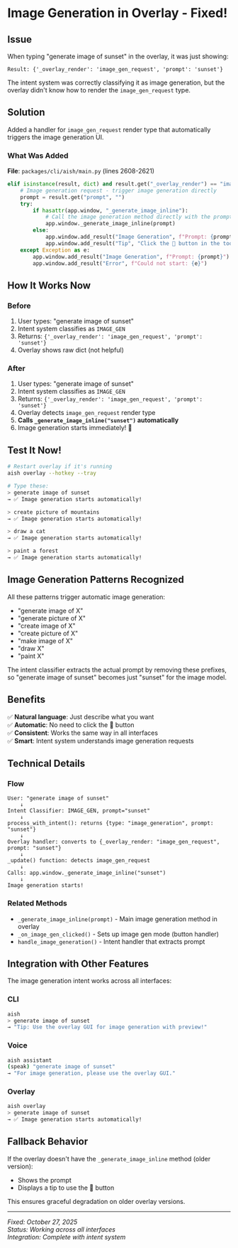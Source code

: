 # Image Generation in Overlay - Fixed!

## Issue

When typing "generate image of sunset" in the overlay, it was just showing:
```
Result: {'_overlay_render': 'image_gen_request', 'prompt': 'sunset'}
```

The intent system was correctly classifying it as image generation, but the overlay didn't know how to render the `image_gen_request` type.

## Solution

Added a handler for `image_gen_request` render type that automatically triggers the image generation UI.

### What Was Added

**File**: `packages/cli/aish/main.py` (lines 2608-2621)

```python
elif isinstance(result, dict) and result.get("_overlay_render") == "image_gen_request":
    # Image generation request - trigger image generation directly
    prompt = result.get("prompt", "")
    try:
        if hasattr(app.window, "_generate_image_inline"):
            # Call the image generation method directly with the prompt
            app.window._generate_image_inline(prompt)
        else:
            app.window.add_result("Image Generation", f"Prompt: {prompt}")
            app.window.add_result("Tip", "Click the 🎨 button in the toolbar")
    except Exception as e:
        app.window.add_result("Image Generation", f"Prompt: {prompt}")
        app.window.add_result("Error", f"Could not start: {e}")
```

## How It Works Now

### Before
1. User types: "generate image of sunset"
2. Intent system classifies as `IMAGE_GEN`
3. Returns: `{'_overlay_render': 'image_gen_request', 'prompt': 'sunset'}`
4. Overlay shows raw dict (not helpful)

### After
1. User types: "generate image of sunset"
2. Intent system classifies as `IMAGE_GEN`
3. Returns: `{'_overlay_render': 'image_gen_request', 'prompt': 'sunset'}`
4. Overlay detects `image_gen_request` render type
5. **Calls `_generate_image_inline("sunset")` automatically**
6. Image generation starts immediately! 🎨

## Test It Now!

```bash
# Restart overlay if it's running
aish overlay --hotkey --tray

# Type these:
> generate image of sunset
→ ✅ Image generation starts automatically!

> create picture of mountains
→ ✅ Image generation starts automatically!

> draw a cat
→ ✅ Image generation starts automatically!

> paint a forest
→ ✅ Image generation starts automatically!
```

## Image Generation Patterns Recognized

All these patterns trigger automatic image generation:

- "generate image of X"
- "generate picture of X"
- "create image of X"
- "create picture of X"
- "make image of X"
- "draw X"
- "paint X"

The intent classifier extracts the actual prompt by removing these prefixes, so "generate image of sunset" becomes just "sunset" for the image model.

## Benefits

✅ **Natural language**: Just describe what you want  
✅ **Automatic**: No need to click the 🎨 button  
✅ **Consistent**: Works the same way in all interfaces  
✅ **Smart**: Intent system understands image generation requests  

## Technical Details

### Flow

```
User: "generate image of sunset"
    ↓
Intent Classifier: IMAGE_GEN, prompt="sunset"
    ↓
process_with_intent(): returns {type: "image_generation", prompt: "sunset"}
    ↓
Overlay handler: converts to {_overlay_render: "image_gen_request", prompt: "sunset"}
    ↓
_update() function: detects image_gen_request
    ↓
Calls: app.window._generate_image_inline("sunset")
    ↓
Image generation starts!
```

### Related Methods

- `_generate_image_inline(prompt)` - Main image generation method in overlay
- `_on_image_gen_clicked()` - Sets up image gen mode (button handler)
- `handle_image_generation()` - Intent handler that extracts prompt

## Integration with Other Features

The image generation intent works across all interfaces:

### CLI
```bash
aish
> generate image of sunset
→ "Tip: Use the overlay GUI for image generation with preview!"
```

### Voice
```bash
aish assistant
(speak) "generate image of sunset"
→ "For image generation, please use the overlay GUI."
```

### Overlay
```bash
aish overlay
> generate image of sunset
→ ✅ Image generation starts automatically!
```

## Fallback Behavior

If the overlay doesn't have the `_generate_image_inline` method (older version):
- Shows the prompt
- Displays a tip to use the 🎨 button

This ensures graceful degradation on older overlay versions.

---

*Fixed: October 27, 2025*  
*Status: Working across all interfaces*  
*Integration: Complete with intent system*

